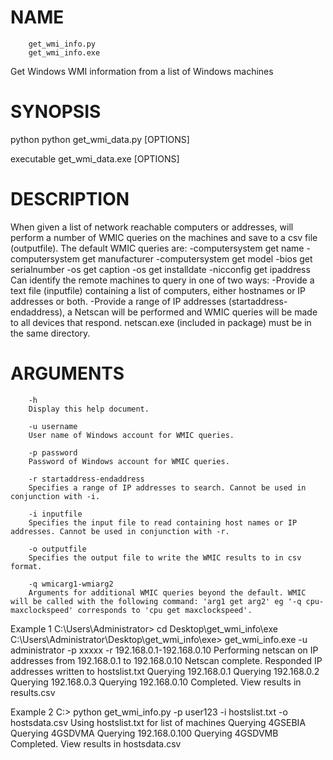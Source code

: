 NAME
====
		get_wmi_info.py
		get_wmi_info.exe
Get Windows WMI information from a list of Windows machines

SYNOPSIS
========
python
			python get_wmi_data.py [OPTIONS]

executable
			get_wmi_data.exe [OPTIONS]

DESCRIPTION
===========
When given a list of network reachable computers or addresses, will perform a number of WMIC queries on the machines and save to a csv file
(outputfile). The default WMIC queries are:
-computersystem get name
-computersystem get manufacturer
-computersystem get model
-bios get serialnumber
-os get caption
-os get installdate
-nicconfig get ipaddress
Can identify the remote machines to query in one of two ways:
-Provide a text file (inputfile) containing a list of computers, either hostnames or IP addresses or both.
-Provide a range of IP addresses (startaddress-endaddress), a Netscan will be performed and WMIC queries will be made to all devices that respond. netscan.exe (included in package) must be in the same directory.

ARGUMENTS
=========
		-h
		Display this help document.

		-u username
		User name of Windows account for WMIC queries.

		-p password
		Password of Windows account for WMIC queries.

		-r startaddress-endaddress
		Specifies a range of IP addresses to search. Cannot be used in conjunction with -i.

		-i inputfile
		Specifies the input file to read containing host names or IP addresses. Cannot be used in conjunction with -r.

		-o outputfile
		Specifies the output file to write the WMIC results to in csv format.

		-q wmicarg1-wmiarg2
		Arguments for additional WMIC queries beyond the default. WMIC will be called with the following command: 'arg1 get arg2' eg '-q cpu-maxclockspeed' corresponds to 'cpu get maxclockspeed'.

Example 1
			C:\Users\Administrator> cd Desktop\get_wmi_info\exe
			C:\Users\Administrator\Desktop\get_wmi_info\exe> get_wmi_info.exe -u administrator -p xxxxx -r 192.168.0.1-192.168.0.10
			Performing netscan on IP addresses from 192.168.0.1 to 192.168.0.10
			Netscan complete. Responded IP addresses written to hostslist.txt
			Querying 192.168.0.1
			Querying 192.168.0.2
			Querying 192.168.0.3
			Querying 192.168.0.10
			Completed. View results in results.csv

Example 2
			C:\> python get_wmi_info.py -p user123 -i hostslist.txt -o hostsdata.csv
			Using hostslist.txt for list of machines
			Querying 4GSEBIA
			Querying 4GSDVMA
			Querying 192.168.0.100
			Querying 4GSDVMB
		Completed. View results in hostsdata.csv
